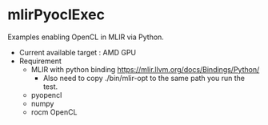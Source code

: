 # mlirPyoclExec
Examples enabling OpenCL in MLIR via Python.

- Current available target : AMD GPU
- Requirement
  - MLIR with python binding https://mlir.llvm.org/docs/Bindings/Python/
    - Also need to copy ./bin/mlir-opt to the same path you run the test.
  - pyopencl
  - numpy
  - rocm OpenCL
